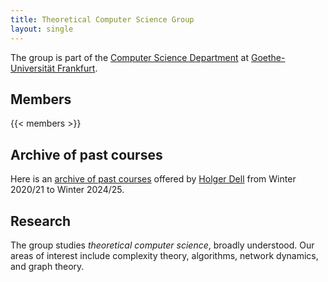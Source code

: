 ```yaml
---
title: Theoretical Computer Science Group
layout: single
---
```


The group is part of the [Computer Science Department](https://www.goethe-university-frankfurt.de/106076806/) at [Goethe-Universität Frankfurt](https://www.uni-frankfurt.de).

## Members

{{< members >}}

## Archive of past courses

Here is an [archive of past courses](/teaching/) offered by [Holger Dell](https://holgerdell.com) from Winter 2020/21 to Winter 2024/25.

## Research

The group studies _theoretical computer science_, broadly understood. Our areas of interest include complexity theory, algorithms, network dynamics, and graph theory.

<!-- {{% current-semester-course-list %}} -->
